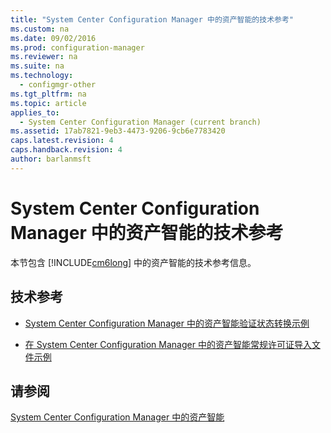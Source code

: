 ```yaml
---
title: "System Center Configuration Manager 中的资产智能的技术参考"
ms.custom: na
ms.date: 09/02/2016
ms.prod: configuration-manager
ms.reviewer: na
ms.suite: na
ms.technology: 
  - configmgr-other
ms.tgt_pltfrm: na
ms.topic: article
applies_to: 
  - System Center Configuration Manager (current branch)
ms.assetid: 17ab7821-9eb3-4473-9206-9cb6e7783420
caps.latest.revision: 4
caps.handback.revision: 4
author: barlanmsft
---
```

# System Center Configuration Manager 中的资产智能的技术参考
本节包含 [!INCLUDE[cm6long](../LocTest/includes/cm6long_md.md)] 中的资产智能的技术参考信息。  
  
## 技术参考  
  
-   [System Center Configuration Manager 中的资产智能验证状态转换示例](../LocTest/Example-validation-state-transitions-for-Asset-Intelligence-in-System-Center-Configuration-Manager.md)  
  
-   [在 System Center Configuration Manager 中的资产智能常规许可证导入文件示例](../LocTest/Example-Asset-Intelligence-general-license-import-file-in-System-Center-Configuration-Manager.md)  
  
## 请参阅  
 [System Center Configuration Manager 中的资产智能](../LocTest/Asset-Intelligence-in-System-Center-Configuration-Manager.md)